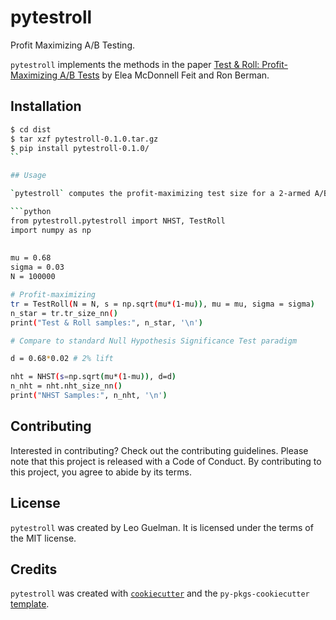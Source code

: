 # pytestroll

Profit Maximizing A/B Testing.

`pytestroll` implements the methods in the paper [Test & Roll: Profit-Maximizing A/B Tests](https://arxiv.org/abs/1811.00457) by Elea McDonnell Feit and Ron Berman.


## Installation

```bash
$ cd dist
$ tar xzf pytestroll-0.1.0.tar.gz
$ pip install pytestroll-0.1.0/   
``

## Usage

`pytestroll` computes the profit-maximizing test size for a 2-armed A/B test, along with other functionality required to reproduce the paper results and examples. 

```python
from pytestroll.pytestroll import NHST, TestRoll
import numpy as np
    
    
mu = 0.68
sigma = 0.03
N = 100000

# Profit-maximizing
tr = TestRoll(N = N, s = np.sqrt(mu*(1-mu)), mu = mu, sigma = sigma)
n_star = tr.tr_size_nn()
print("Test & Roll samples:", n_star, '\n')

# Compare to standard Null Hypothesis Significance Test paradigm

d = 0.68*0.02 # 2% lift 

nht = NHST(s=np.sqrt(mu*(1-mu)), d=d)
n_nht = nht.nht_size_nn()
print("NHST Samples:", n_nht, '\n')
```

## Contributing

Interested in contributing? Check out the contributing guidelines. Please note that this project is released with a Code of Conduct. By contributing to this project, you agree to abide by its terms.

## License

`pytestroll` was created by Leo Guelman. It is licensed under the terms of the MIT license.

## Credits

`pytestroll` was created with [`cookiecutter`](https://cookiecutter.readthedocs.io/en/latest/) and the `py-pkgs-cookiecutter` [template](https://github.com/py-pkgs/py-pkgs-cookiecutter).
